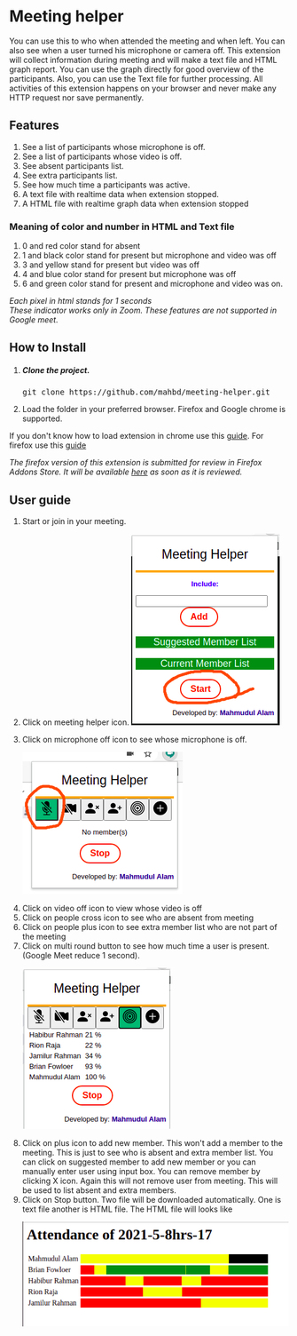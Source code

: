 # Meeting helper

You can use this to who when attended the meeting and when left. You can also see when a user turned his microphone or
camera off. This extension will collect information during meeting and will make a text file and HTML graph report. You
can use the graph directly for good overview of the participants. Also, you can use the Text file for further
processing. All activities of this extension happens on your browser and never make any HTTP request nor save
permanently.

## Features

1. See a list of participants whose microphone is off.
2. See a list of participants whose video is off.
3. See absent participants list.
4. See extra participants list.
5. See how much time a participants was active.
6. A text file with realtime data when extension stopped.
7. A HTML file with realtime graph data when extension stopped

### Meaning of color and number in HTML and Text file

1. 0 and red color stand for absent
2. 1 and black color stand for present but microphone and video was off
3. 3 and yellow stand for present but video was off
4. 4 and blue color stand for present but microphone was off
5. 6 and green color stand for present and microphone and video was on.

<em>Each pixel in html stands for 1 seconds</em><br>
<em>These indicator works only in Zoom. These features are not supported in Google meet.</em>

## How to Install

<ol>
<li><h5>Clone the project.</h5>
<pre>
git clone https://github.com/mahbd/meeting-helper.git
</pre>
</li>
<li>
Load the folder in your preferred browser. Firefox and Google chrome is supported.
</li>
</ol>
If you don't know how to load extension in chrome use this 
<a href="https://webkul.com/blog/how-to-install-the-unpacked-extension-in-chrome/">guide</a>.
For firefox use this 
<a href="https://blog.mozilla.org/addons/2015/12/23/loading-temporary-add-ons/">guide</a>

<em>The firefox version of this extension is submitted for review in
Firefox Addons Store. It will be available 
<a href="https://addons.mozilla.org/en-US/firefox/addon/meeting-helper/">here</a> as soon as it is reviewed.</em>

## User guide

<ol>
<li>
Start or join in your meeting.
</li>
<li>

Click on meeting helper icon.
![Alt text](images/start_the_extension.png?raw=true "Start meeting helper")
</li>
<li>
Click on microphone off icon to see whose microphone is off.

![Alt text](images/microphone.png?raw=true "Microphone")
</li>
<li>Click on video off icon to view whose video is off</li>
<li>Click on people cross icon to see who are absent from meeting</li>
<li>Click on people plus icon to see extra member list who are not
part of the meeting</li>
<li>Click on multi round button to see how much time a user is present.
(Google Meet reduce 1 second).

![Alt text](images/percent_present.png?raw=true "Percent")
</li>
<li>Click on plus icon to add new member. This won't add a member
to the meeting. This is just to see who is absent and extra member
list. You can click on suggested member to add new member or you can
manually enter user using input box. You can remove member by clicking
X icon. Again this will not remove user from meeting. This will be used
to list absent and extra members.</li>
<li>Click on Stop button. Two file will be downloaded automatically. One
is text file another is HTML file. The HTML file will looks like

![Alt text](images/report.png?raw=true "Report")
</li>
</ol>

